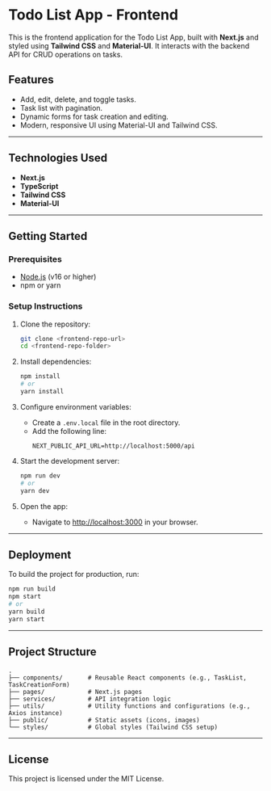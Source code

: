 # Todo List App - Frontend

This is the frontend application for the Todo List App, built with **Next.js** and styled using **Tailwind CSS** and **Material-UI**. It interacts with the backend API for CRUD operations on tasks.

## Features

- Add, edit, delete, and toggle tasks.
- Task list with pagination.
- Dynamic forms for task creation and editing.
- Modern, responsive UI using Material-UI and Tailwind CSS.

---

## Technologies Used

- **Next.js**
- **TypeScript**
- **Tailwind CSS**
- **Material-UI**

---

## Getting Started

### Prerequisites

- [Node.js](https://nodejs.org/) (v16 or higher)
- npm or yarn

### Setup Instructions

1. Clone the repository:

   ```bash
   git clone <frontend-repo-url>
   cd <frontend-repo-folder>
   ```

2. Install dependencies:

   ```bash
   npm install
   # or
   yarn install
   ```

3. Configure environment variables:

   - Create a `.env.local` file in the root directory.
   - Add the following line:
     ```
     NEXT_PUBLIC_API_URL=http://localhost:5000/api
     ```

4. Start the development server:

   ```bash
   npm run dev
   # or
   yarn dev
   ```

5. Open the app:
   - Navigate to [http://localhost:3000](http://localhost:3000) in your browser.

---

## Deployment

To build the project for production, run:

```bash
npm run build
npm start
# or
yarn build
yarn start
```

---

## Project Structure

```plaintext
.
├── components/       # Reusable React components (e.g., TaskList, TaskCreationForm)
├── pages/            # Next.js pages
├── services/         # API integration logic
├── utils/            # Utility functions and configurations (e.g., Axios instance)
├── public/           # Static assets (icons, images)
└── styles/           # Global styles (Tailwind CSS setup)
```

---

## License

This project is licensed under the MIT License.
